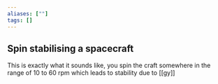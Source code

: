 ```yaml
---
aliases: [""]
tags: []
---
```


## Spin stabilising a spacecraft
This is exactly what it sounds like, you spin the craft somewhere in the range of 10 to 60 rpm which leads to stability due to [[gy]]